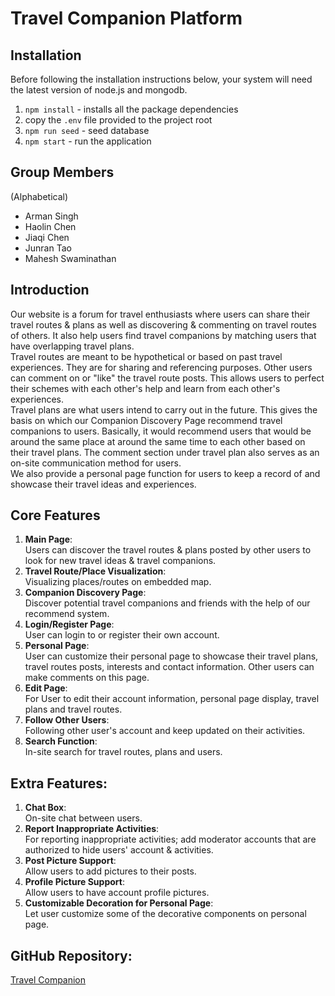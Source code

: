 # **Travel Companion Platform**

## Installation

Before following the installation instructions below, your system will need the latest version of node.js and mongodb.

1. `npm install` - installs all the package dependencies
2. copy the `.env` file provided to the project root
3. `npm run seed` - seed database
4. `npm start` - run the application

## Group Members

(Alphabetical)
- Arman Singh
- Haolin Chen
- Jiaqi Chen
- Junran Tao
- Mahesh Swaminathan

## Introduction

Our website is a forum for travel enthusiasts where users can share their 
travel routes & plans as well as discovering & commenting on travel routes of others.
It also help users find travel companions by matching users that have overlapping 
travel plans.<br>
Travel routes are meant to be hypothetical or based on past travel experiences. 
They are for sharing and referencing purposes. Other users can comment on or "like" 
the travel route posts. This allows users to perfect their schemes with each other's help
and learn from each other's experiences.<br>
Travel plans are what users intend to carry out in the future. This gives the
basis on which our Companion Discovery Page recommend travel companions to users.
Basically, it would recommend users that would be around the same place at around 
the same time to each other based on their travel plans. The comment section under
travel plan also serves as an on-site communication method for users. <br>
We also provide a personal page function for users to keep a record of and showcase their 
travel ideas and experiences.

## Core Features

1. **Main Page**: <br>Users can discover the travel routes & plans posted by other users 
to look for new travel ideas & travel companions.
2. **Travel Route/Place Visualization**: <br>Visualizing places/routes on embedded map.
3. **Companion Discovery Page**: <br>Discover potential travel companions and friends with
the help of our recommend system.
4. **Login/Register Page**: <br>User can login to or register their own account.
5. **Personal Page**: <br>User can customize their personal page to showcase 
their travel plans, travel routes posts, interests and contact information.
Other users can make comments on this page.
6. **Edit Page**: <br>For User to edit their account information, personal page 
display, travel plans and travel routes.
7. **Follow Other Users**: <br>Following other user's account and keep updated on their activities.
8. **Search Function**: <br>In-site search for travel routes, plans and users.

## Extra Features:

1. **Chat Box**: <br>On-site chat between users.
2. **Report Inappropriate Activities**: <br>For reporting inappropriate activities; add moderator accounts that
are authorized to hide users' account & activities.
3. **Post Picture Support**: <br>Allow users to add pictures to their posts.
4. **Profile Picture Support**: <br>Allow users to have account profile pictures.
5. **Customizable Decoration for Personal Page**: <br>Let user customize some of the decorative components on personal page.

## GitHub Repository:

[Travel Companion](https://github.com/TOXXXX/TravelCompanion)
